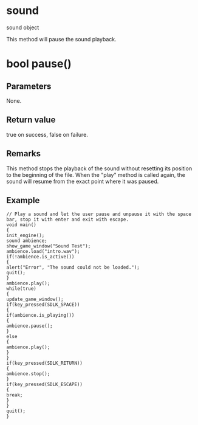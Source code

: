 # sound

sound object

  


This method will pause the sound playback.

# bool pause()

## Parameters

None.

## Return value

true on success, false on failure.

## Remarks

This method stops the playback of the sound without resetting its position to the beginning of the file. When the "play" method is called again, the sound will resume from the exact point where it was paused. 

## Example
    
    
    // Play a sound and let the user pause and unpause it with the space bar, stop it with enter and exit with escape.
    void main()
    {
    init_engine();
    sound ambience;
    show_game_window("Sound Test");
    ambience.load("intro.wav");
    if(!ambience.is_active())
    {
    alert("Error", "The sound could not be loaded.");
    quit();
    }
    ambience.play();
    while(true)
    {
    update_game_window();
    if(key_pressed(SDLK_SPACE))
    {
    if(ambience.is_playing())
    {
    ambience.pause();
    }
    else
    {
    ambience.play();
    }
    }
    if(key_pressed(SDLK_RETURN))
    {
    ambience.stop();
    }
    if(key_pressed(SDLK_ESCAPE))
    {
    break;
    }
    }
    quit();
    }
    
